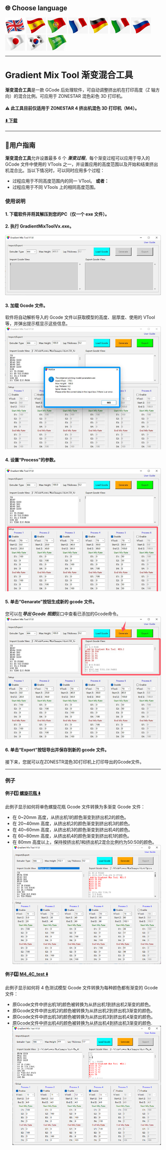 
## <a id="choose-language">:globe_with_meridians: Choose language </a>
[![](../../lanpic/EN.png)](./readme.md)
[![](../../lanpic/ES.png)](./readme-es.md)
[![](../../lanpic/PT.png)](./readme-pt.md)
[![](../../lanpic/FR.png)](./readme-fr.md)
[![](../../lanpic/DE.png)](./readme-de.md)
[![](../../lanpic/IT.png)](./readme-it.md)
[![](../../lanpic/RU.png)](./readme-ru.md)
[![](../../lanpic/JP.png)](./readme-jp.md)
[![](../../lanpic/KR.png)](./readme-kr.md)
[![](../../lanpic/SA.png)](./readme-ar.md)

----
#  Gradient Mix Tool 渐变混合工具
**渐变混合工具**是一款 GCode 后处理软件，可自动调整挤出机在打印高度（Z 轴方向）的混合比例。可应用于 ZONESTAR 混色彩色 3D 打印机。
#### :warning: 此工具目前仅适用于 ZONESTAR 4 挤出机混色 3D 打印机（M4）。
#### [:arrow_down: 下载](https://github.com/ZONESTAR3D/Slicing-Guide/releases/tag/gmt-v1.2) 

----
## :book:用户指南
**渐变混合工具**允许设置最多 6 个 ***渐变过程***，每个渐变过程可以应用于导入的 GCode 文件中使用的 VTools 之一，并设置应用的高度范围以及开始和结束挤出机混合比。当以下情况时，可以同时应用多个过程：
- 过程应用于不同高度范围内的同一 VTool。
**或者：**
- 过程应用于不同 VTools 上的相同高度范围。
### 使用说明
#### 1. 下载软件并将其解压到您的PC（仅一个 exe 文件）。
#### 2. 执行 GradientMixToolVx.exe。
![](1.jpg)
#### 3. 加载 Gcode 文件。
软件将自动解析导入的 Gcode 文件以获取模型的高度、层厚度、使用的 VTool 等，并弹出提示框显示这些信息。
![](2.jpg)
#### 4. 设置“Process”的参数。
![](3.jpg)
#### 5. 单击“Genarate”按钮生成新的 gcode 文件。
您可以在***导出 Gcode 视图***窗口中查看已添加的Gcode命令。
![](4.jpg)
#### 6. 单击“Export”按钮导出并保存到新的 gcode 文件。
接下来，您就可以在ZONESTR混色3D打印机上打印导出的Gcode文件。

----
### 例子
#### 例子:one: [螺旋花瓶 :arrow_down:](./SpiralVase.zip)
此例子显示如何将单色螺旋花瓶 Gcode 文件转换为多渐变 Gcode 文件：
- 在 0~20mm 高度，从挤出机1的颜色渐变到挤出机2的颜色。
- 在 20~40mm 高度，从挤出机2的颜色渐变到挤出机3的颜色。
- 在 40~60mm 高度，从挤出机3的颜色渐变到挤出机4的颜色。
- 在 60~80mm 高度，从挤出机4的颜色渐变到挤出机1的颜色。
- 在 80mm 高度以上，保持按挤出机1和挤出机2混合比例约为50:50的颜色。
![](./SpiralVase.jpg)

#### 例子:two: [M4_4C_test :arrow_down:](./M4_4C_test.zip)
此例子显示如何将 4 色测试模型 Gcode 文件转换为每种颜色都有渐变的 Gcode 文件：
- 原Gcode文件中挤出机1的颜色被转换为从挤出机1到挤出机2渐变的颜色。
- 原Gcode文件中挤出机2的颜色被转换为从挤出机2到挤出机3渐变的颜色。
- 原Gcode文件中挤出机3的颜色被转换为从挤出机3到挤出机4渐变的颜色。
- 原Gcode文件中挤出机4的颜色被转换为从挤出机4到挤出机3渐变的颜色.
![](./M4-4C-Test.jpg)